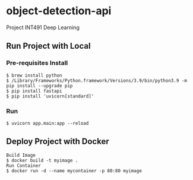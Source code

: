 # object-detection-api
Project INT491 Deep Learning

## Run Project with Local
### Pre-requisites Install
````
$ brew install python
$ /Library/Frameworks/Python.framework/Versions/3.9/bin/python3.9 -m pip install --upgrade pip
$ pip install fastapi
$ pip install 'uvicorn[standard]'
````
### Run
````
$ uvicorn app.main:app --reload
````

## Deploy Project with Docker
````
Build Image
$ docker build -t myimage .
Run Container
$ docker run -d --name mycontainer -p 80:80 myimage
````
